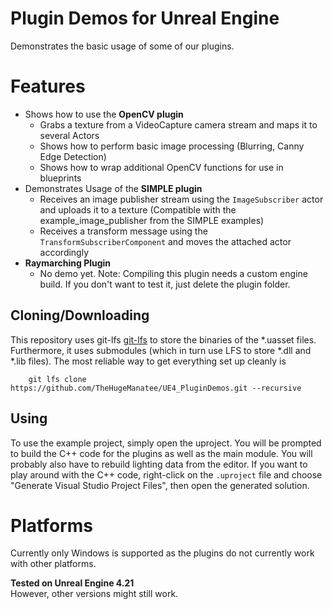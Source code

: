 # Plugin Demos for Unreal Engine
Demonstrates the basic usage of some of our plugins.

# Features
 * Shows how to use the **OpenCV plugin**
    * Grabs a texture from a VideoCapture camera stream and maps it to several Actors
    * Shows how to perform basic image processing (Blurring, Canny Edge Detection)
    * Shows how to wrap additional OpenCV functions for use in blueprints
 * Demonstrates Usage of the **SIMPLE plugin**
    * Receives an image publisher stream using the `ImageSubscriber` actor and uploads it to a texture (Compatible with the example_image_publisher from the SIMPLE examples)
    * Receives a transform message using the `TransformSubscriberComponent` and moves the attached actor accordingly
 * **Raymarching Plugin**
    * No demo yet. Note: Compiling this plugin needs a custom engine build. If you don't want to test it, just delete the plugin folder.

## Cloning/Downloading
This repository uses git-lfs [git-lfs](https://git-lfs.github.com/) to store the binaries of the *.uasset files. Furthermore, it uses submodules (which in turn use LFS to store *.dll and *.lib files).
The most reliable way to get everything set up cleanly is
```
    git lfs clone https://github.com/TheHugeManatee/UE4_PluginDemos.git --recursive
```

## Using
To use the example project, simply open the uproject. You will be prompted to build the C++ code for the plugins as well as the main module. 
You will probably also have to rebuild lighting data from the editor. 
If you want to play around with the C++ code, right-click on the `.uproject` file and choose "Generate Visual Studio Project Files", then open the generated solution.


# Platforms
Currently only Windows is supported as the plugins do not currently work with other platforms.

**Tested on Unreal Engine 4.21** <br/>
However, other versions might still work.
